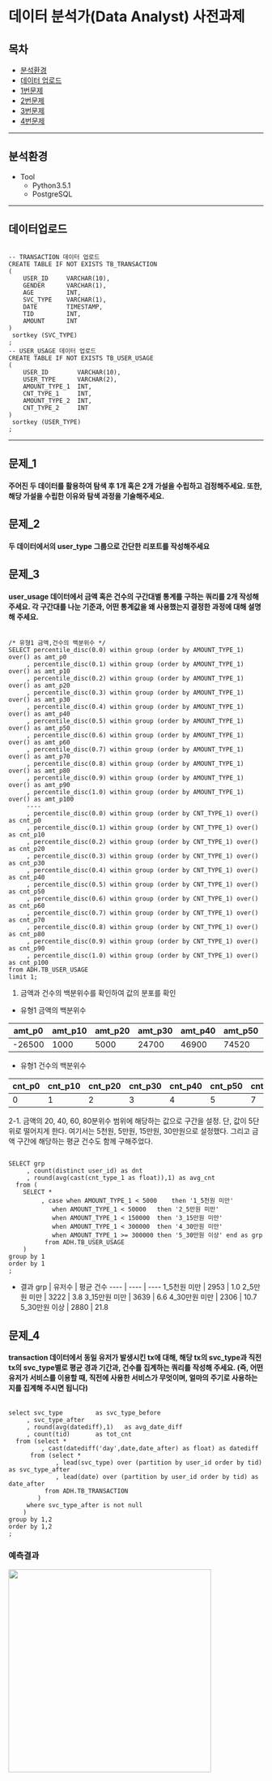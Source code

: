 # 데이터 분석가(Data Analyst) 사전과제
## 목차
* [분석환경](#분석환경)
* [데이터 업로드](#데이터업로드)
* [1번문제](#문제_1)
* [2번문제](#문제_2)
* [3번문제](#문제_3)
* [4번문제](#문제_4)
---

## 분석환경
* Tool
  + Python3.5.1
  + PostgreSQL
---

## 데이터업로드
<pre><code>
-- TRANSACTION 데이터 업로드
CREATE TABLE IF NOT EXISTS TB_TRANSACTION
(
	USER_ID		VARCHAR(10),
	GENDER 		VARCHAR(1),   
	AGE 		INT,
	SVC_TYPE 	VARCHAR(1),  
	DATE 		TIMESTAMP,
	TID 		INT,
	AMOUNT 		INT
)
 sortkey (SVC_TYPE)
;
-- USER_USAGE 데이터 업로드
CREATE TABLE IF NOT EXISTS TB_USER_USAGE
(
	USER_ID        VARCHAR(10),
	USER_TYPE      VARCHAR(2),  
	AMOUNT_TYPE_1  INT,  
	CNT_TYPE_1     INT, 
	AMOUNT_TYPE_2  INT,
	CNT_TYPE_2     INT
)
 sortkey (USER_TYPE)
;
</code></pre>
---

## 문제_1
#### 주어진 두 데이터를 활용하여 탐색 후 1개 혹은 2개 가설을 수립하고 검정해주세요. 또한, 해당 가설을 수립한 이유와 탐색 과정을 기술해주세요.


## 문제_2
#### 두 데이터에서의 user_type 그룹으로 간단한 리포트를 작성해주세요


## 문제_3
#### user_usage 데이터에서 금액 혹은 건수의 구간대별 통계를 구하는 쿼리를 2개 작성해 주세요. 각 구간대를 나눈 기준과, 어떤 통계값을 왜 사용했는지 결정한 과정에 대해 설명해 주세요.
<pre><code>
/* 유형1 금액,건수의 백분위수 */
SELECT percentile_disc(0.0) within group (order by AMOUNT_TYPE_1) over() as amt_p0
     , percentile_disc(0.1) within group (order by AMOUNT_TYPE_1) over() as amt_p10 
     , percentile_disc(0.2) within group (order by AMOUNT_TYPE_1) over() as amt_p20 
     , percentile_disc(0.3) within group (order by AMOUNT_TYPE_1) over() as amt_p30 
     , percentile_disc(0.4) within group (order by AMOUNT_TYPE_1) over() as amt_p40 
     , percentile_disc(0.5) within group (order by AMOUNT_TYPE_1) over() as amt_p50 
     , percentile_disc(0.6) within group (order by AMOUNT_TYPE_1) over() as amt_p60 
     , percentile_disc(0.7) within group (order by AMOUNT_TYPE_1) over() as amt_p70 
     , percentile_disc(0.8) within group (order by AMOUNT_TYPE_1) over() as amt_p80 
     , percentile_disc(0.9) within group (order by AMOUNT_TYPE_1) over() as amt_p90 
     , percentile_disc(1.0) within group (order by AMOUNT_TYPE_1) over() as amt_p100 
     ----
     , percentile_disc(0.0) within group (order by CNT_TYPE_1) over() as cnt_p0
     , percentile_disc(0.1) within group (order by CNT_TYPE_1) over() as cnt_p10 
     , percentile_disc(0.2) within group (order by CNT_TYPE_1) over() as cnt_p20 
     , percentile_disc(0.3) within group (order by CNT_TYPE_1) over() as cnt_p30 
     , percentile_disc(0.4) within group (order by CNT_TYPE_1) over() as cnt_p40 
     , percentile_disc(0.5) within group (order by CNT_TYPE_1) over() as cnt_p50 
     , percentile_disc(0.6) within group (order by CNT_TYPE_1) over() as cnt_p60 
     , percentile_disc(0.7) within group (order by CNT_TYPE_1) over() as cnt_p70 
     , percentile_disc(0.8) within group (order by CNT_TYPE_1) over() as cnt_p80 
     , percentile_disc(0.9) within group (order by CNT_TYPE_1) over() as cnt_p90 
     , percentile_disc(1.0) within group (order by CNT_TYPE_1) over() as cnt_p100 
from ADH.TB_USER_USAGE
limit 1;
</code></pre>

1. 금액과 건수의 백분위수를 확인하여 값의 분포를 확인 
* 유형1 금액의 백분위수

amt_p0 | amt_p10 | amt_p20 | amt_p30 | amt_p40 | amt_p50 | amt_p60 | amt_p70 | amt_p80 | amt_p90 | amt_p100
---- | ---- | ---- | ---- | ---- | ---- | ---- | ---- | ---- | ---- | ---- | 
-26500 | 1000 | 5000 | 24700 | 46900 | 74520 | 118170 | 183000 | 289000 | 509700 | 21751960

* 유형1 건수의 백분위수

cnt_p0 | cnt_p10 | cnt_p20 | cnt_p30 | cnt_p40 | cnt_p50 | cnt_p60 | cnt_p70 | cnt_p80 | cnt_p90 | cnt_p100
---- | ---- | ---- | ---- | ---- | ---- | ---- | ---- | ---- | ---- | ---- | 
0 | 1 | 2 | 3 | 4 | 5 | 7 | 9 | 13 | 20 | 147


2-1. 금액의 20, 40, 60, 80분위수 범위에 해당하는 값으로 구간을 설정. 단, 값이 5단위로 떨어지게 한다. 여기서는 5천원, 5만원, 15만원, 30만원으로 설정했다. 그리고 금액 구간에 해당하는 평균 건수도 함께 구해주었다. 

<pre><code>
SELECT grp
     , count(distinct user_id) as dnt
     , round(avg(cast(cnt_type_1 as float)),1) as avg_cnt
  from (
	SELECT *
	     , case when AMOUNT_TYPE_1 < 5000 	 then '1_5천원 미만'
		    when AMOUNT_TYPE_1 < 50000 	 then '2_5만원 미만'
		    when AMOUNT_TYPE_1 < 150000  then '3_15만원 미만'
		    when AMOUNT_TYPE_1 < 300000  then '4_30만원 미만'
		    when AMOUNT_TYPE_1 >= 300000 then '5_30만원 이상' end as grp
          from ADH.TB_USER_USAGE
	)
group by 1
order by 1
;
</code></pre>

* 결과
grp | 유저수 | 평균 건수
---- | ---- | ----
1_5천원 미만 | 2953	| 1.0
2_5만원 미만 | 3222	| 3.8
3_15만원 미만 | 3639 | 6.6
4_30만원 미만 | 2306 | 10.7
5_30만원 이상 | 2880 | 21.8


## 문제_4
#### transaction 데이터에서 동일 유저가 발생시킨 tx에 대해, 해당 tx의 svc_type과 직전 tx의 svc_type별로 평균 경과 기간과, 건수를 집계하는 쿼리를 작성해 주세요. (즉, 어떤 유저가 서비스를 이용할 때, 직전에 사용한 서비스가 무엇이며, 얼마의 주기로 사용하는지를 집계해 주시면 됩니다)
<pre><code>
select svc_type			as svc_type_before
     , svc_type_after
     , round(avg(datediff),1) 	as avg_date_diff
     , count(tid) 	 	as tot_cnt
  from (select *
	     , cast(datediff('day',date,date_after) as float) as datediff
	  from (select *
		     , lead(svc_type) over (partition by user_id order by tid) as svc_type_after
		     , lead(date) over (partition by user_id order by tid) as date_after
		  from ADH.TB_TRANSACTION
		)
	 where svc_type_after is not null
	)
group by 1,2
order by 1,2
;
</code></pre>



### 예측결과
<img width="400" src="https://user-images.githubusercontent.com/68849635/99972209-983da380-2de1-11eb-8b93-1a2b044e369f.png">

